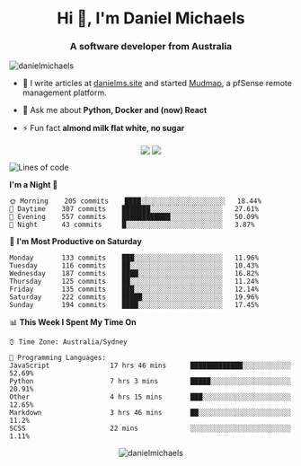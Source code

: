 <h1 align="center">Hi 👋, I'm Daniel Michaels</h1>
<h3 align="center">A software developer from Australia</h3>
<p align="left"> <img src="https://komarev.com/ghpvc/?username=danielmichaels" alt="danielmichaels" /> </p>

- 📝 I write articles at [danielms.site](https://danielms.site) and started [Mudmap](https://mudmap.io?ref=danielmichaels), a pfSense remote management platform.

- 💬 Ask me about **Python, Docker and (now) React**

- ⚡ Fun fact **almond milk flat white, no sugar**

<p align="center">
<a href="https://twitter.com/dansult" target="_blank"><img align="center" src="https://img.shields.io/badge/twitter-%231DA1F2.svg?&style=for-the-badge&logo=twitter&logoColor=white"></a>
<a href="https://linkedin.com/in/daniel-michaels" target="_blank"><img align="center" src="https://img.shields.io/badge/linkedin-%230077B5.svg?&style=for-the-badge&logo=linkedin&logoColor=white"></a>
</p>

<!--START_SECTION:waka-->
![Lines of code](https://img.shields.io/badge/From%20Hello%20World%20I%27ve%20Written-501614%20lines%20of%20code-blue)

**I'm a Night 🦉** 

```text
🌞 Morning    205 commits    ████░░░░░░░░░░░░░░░░░░░░░   18.44% 
🌆 Daytime    307 commits    ███████░░░░░░░░░░░░░░░░░░   27.61% 
🌃 Evening    557 commits    ████████████░░░░░░░░░░░░░   50.09% 
🌙 Night      43 commits     █░░░░░░░░░░░░░░░░░░░░░░░░   3.87%

```
📅 **I'm Most Productive on Saturday** 

```text
Monday       133 commits    ███░░░░░░░░░░░░░░░░░░░░░░   11.96% 
Tuesday      116 commits    ██░░░░░░░░░░░░░░░░░░░░░░░   10.43% 
Wednesday    187 commits    ████░░░░░░░░░░░░░░░░░░░░░   16.82% 
Thursday     125 commits    ██░░░░░░░░░░░░░░░░░░░░░░░   11.24% 
Friday       135 commits    ███░░░░░░░░░░░░░░░░░░░░░░   12.14% 
Saturday     222 commits    █████░░░░░░░░░░░░░░░░░░░░   19.96% 
Sunday       194 commits    ████░░░░░░░░░░░░░░░░░░░░░   17.45%

```


📊 **This Week I Spent My Time On** 

```text
⌚︎ Time Zone: Australia/Sydney

💬 Programming Languages: 
JavaScript               17 hrs 46 mins      █████████████░░░░░░░░░░░░   52.69% 
Python                   7 hrs 3 mins        █████░░░░░░░░░░░░░░░░░░░░   20.91% 
Other                    4 hrs 15 mins       ███░░░░░░░░░░░░░░░░░░░░░░   12.65% 
Markdown                 3 hrs 46 mins       ██░░░░░░░░░░░░░░░░░░░░░░░   11.2% 
SCSS                     22 mins             ░░░░░░░░░░░░░░░░░░░░░░░░░   1.11%

```


<!--END_SECTION:waka-->

<p align="center"> <img src="https://github-readme-stats.vercel.app/api?username=danielmichaels&show_icons=true" alt="danielmichaels" /> </p>


